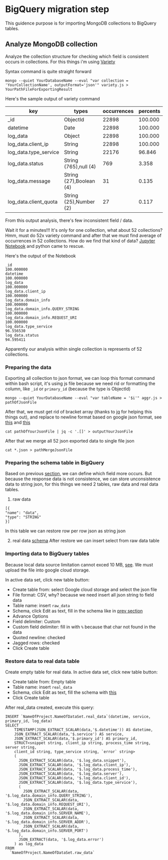 # BigQuery migration step
This guidence purpose is for importing MongoDB collections to BigQuery tables.

## Analyze MongoDB collection
Analyze the collection structure for checking which field is consistent occurs in collections. For this things i'm using [Variety](https://github.com/variety/variety) 

Syntax command is quite straight forward
```
mongo --quiet YourDatabaseName --eval "var collection = 'YourCollectionName', outputFormat='json'" variety.js > YourPathFileForExportingResult
```

Here's the sample output of variety command

| key                   | types                   | occurrences | percents |
| --------------------- | ----------------------- | ----------- | -------- |
| _id                   | ObjectId                | 22898       | 100.000  |
| datetime              | Date                    | 22898       | 100.000  |
| log_data              | Object                  | 22898       | 100.000  |
| log_data.client_ip    | String                  | 22898       | 100.000  |
| log_data.type_service | String                  | 22176       | 96.846   |
| log_data.status       | String (765),null (4)   | 769         | 3.358    |
| log_data.message      | String (27),Boolean (4) | 31          | 0.135    |
| log_data.client_quota | String (25),Number (2)  | 27          | 0.117    |

From this output analysis, there's few inconsistent field / data. 

Wait it for a minutes!!! It's only for one collection, what about 52 collections?
Hmm, must do 52x variety command and after that we must find average of occurrences in 52 collections. How do we find that kind of data? [Jupyter Notebook](https://jupyter.org/) and python came to rescue.

Here's the output of the Notebook
```
_id                                                              100.000000
datetime                                                         100.000000
log_data                                                         100.000000
log_data.client_ip                                               100.000000
log_data.domain_info                                             100.000000
log_data.domain_info.QUERY_STRING                                100.000000
log_data.domain_info.REQUEST_URI                                 100.000000
log_data.type_service                                             96.556530
log_data.status                                                   94.595411
```
Apparently our analysis within single collection is represents of 52 collections.

### Preparing the data
Exporting all collection to json format, we can loop this format command within bash script, it's using js file because we need rid or formatting the column, like `_id` or `primary_id` (because the type is ObjectId)

```
mongo --quiet YourDatabaseName --eval "var tableName = '$i'" aggr.js > pathOfJsonFile
```

After that, we must get rid of bracket array (thanks to [jq](https://stedolan.github.io/jq/) for helping this things out), and replace to newline format based on google json format, see [this](https://cloud.google.com/bigquery/docs/loading-data-cloud-storage-json) and [this](https://cloud.google.com/blog/products/bigquery/inside-capacitor-bigquerys-next-generation-columnar-storage-format)

```
cat pathOfYourJsonFile | jq -c '.[]' > outputYourJsonFile
```

After that we merge all 52 json exported data to single file json
```
cat *.json > pathMergeJsonFile
```

### Preparing the schema table in BigQuery
Based on previous [section](#preparing-the-data), we can define which field more occurs. But because the response data is not consistence, we can store unconsistence data to string json, for this things we need 2 tables, raw data and real data tables.
1. raw data
```
[{
"name": "data",
"type": "STRING"
}]
```
In this table we can restore row per row json as string json

2. real data
[schema](schema_.json)
After restore we can insert select from raw data table

### Importing data to BigQuery tables
Because local data source limitation cannot exced 10 MB, [see](https://cloud.google.com/bigquery/docs/batch-loading-data#limitations-local-files).
We must upload the file into google cloud storage.

In active data set, click new table button:
- Create table from: select Google cloud storage and select the json file
- File format: CSV, why? because we need insert all json string to field data
- Table name: insert `raw_data`
- Schema, click Edit as text, fill in the schema like in [prev section](#preparing-the-schema-table-in-bigquery)
- Advance Options
- Field delimiter: Custom
- Custom field delimiter: fill in with `%` because that char not found in the data
- Quoted newline: checked
- Jagged rows: checked
- Click Create table

### Restore data to real data table
Create empty table for real data.
In active data set, click new table button:
- Create table from: Empty table
- Table name: insert `real_data`
- Schema, click Edit as text, fill the schema with [this](schema_.json)
- Click Create table

After real_data created, execute this query:
```
INSERT `NameOfProject.NameOfDataSet.real_data`(datetime, service, primary_id, log_data)
SELECT
    TIMESTAMP(JSON_EXTRACT_SCALAR(data,'$.datetime')) AS datetime,
    JSON_EXTRACT_SCALAR(data,'$.service') AS service,
    JSON_EXTRACT_SCALAR(data,'$.primary_id') AS primary_id,
    STRUCT<snippet string, client_ip string, process_time string, server string,
    client_id string, type_service string, `error` string>
    (
      JSON_EXTRACT_SCALAR(data, '$.log_data.snippet'),
      JSON_EXTRACT_SCALAR(data, '$.log_data.client_ip'),
      JSON_EXTRACT_SCALAR(data, '$.log_data.process_time'),
      JSON_EXTRACT_SCALAR(data, '$.log_data.server'),
      JSON_EXTRACT_SCALAR(data, '$.log_data.client_id'),
      JSON_EXTRACT_SCALAR(data, '$.log_data.type_service'),
      (
        JSON_EXTRACT_SCALAR(data, '$.log_data.domain_info.QUERY_STRING'),
        JSON_EXTRACT_SCALAR(data, '$.log_data.domain_info.REQUEST_URI'),
        JSON_EXTRACT_SCALAR(data, '$.log_data.domain_info.SERVER_NAME'),
        JSON_EXTRACT_SCALAR(data, '$.log_data.domain_info.SERVER_ADDR'),
        JSON_EXTRACT_SCALAR(data, '$.log_data.domain_info.SERVER_PORT')
      ),
      JSON_EXTRACT(data, '$.log_data.error')
    ) as log_data
FROM
  `NameOfProject.NameOfDataSet.raw_data`
```